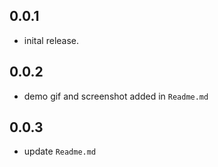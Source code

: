 ## 0.0.1

- inital release.

## 0.0.2

- demo gif and screenshot added in `Readme.md`

## 0.0.3

- update `Readme.md`
